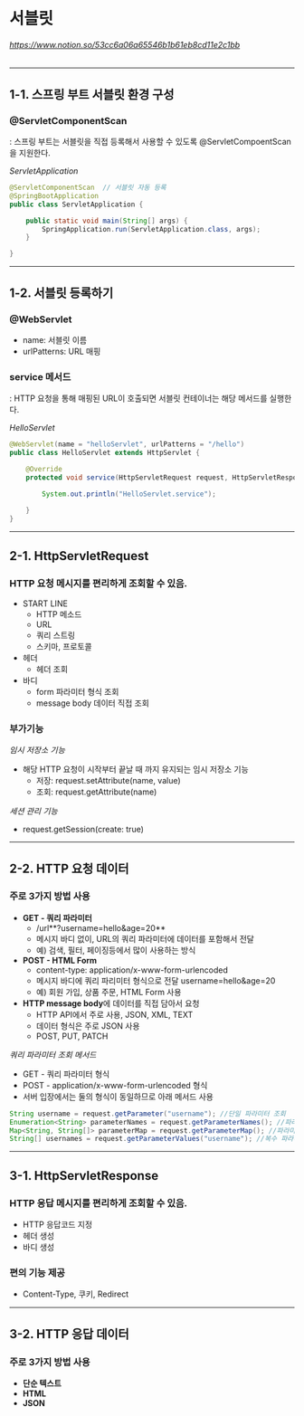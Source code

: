 # 서블릿 
###### https://www.notion.so/53cc6a06a65546b1b61eb8cd11e2c1bb
------------
## 1-1. 스프링 부트 서블릿 환경 구성
### @ServletComponentScan
: 스프링 부트는 서블릿을 직접 등록해서 사용할 수 있도록 @ServletCompoentScan을 지원한다.

*ServletApplication*
```java
@ServletComponentScan  // 서블릿 자동 등록
@SpringBootApplication
public class ServletApplication {

	public static void main(String[] args) {
		SpringApplication.run(ServletApplication.class, args);
	}

}
```

------------
## 1-2. 서블릿 등록하기
### @WebServlet
- name: 서블릿 이름 
- urlPatterns: URL 매핑

### service 메서드
: HTTP 요청을 통해 매핑된 URL이 호출되면 서블릿 컨테이너는 해당 메서드를 실행한다.

*HelloServlet*
```java
@WebServlet(name = "helloServlet", urlPatterns = "/hello")
public class HelloServlet extends HttpServlet {

    @Override
    protected void service(HttpServletRequest request, HttpServletResponse response) throws ServletException, IOException {

        System.out.println("HelloServlet.service");
        
    }
}
```

------------
## 2-1. HttpServletRequest
### HTTP 요청 메시지를 편리하게 조회할 수 있음.
- START LINE
    - HTTP 메소드
    - URL
    - 쿼리 스트링
    - 스키마, 프로토콜
- 헤더
    - 헤더 조회
- 바디
    - form 파라미터 형식 조회
    - message body 데이터 직접 조회

### 부가기능
*임시 저장소 기능*
- 해당 HTTP 요청이 시작부터 끝날 때 까지 유지되는 임시 저장소 기능
    - 저장: request.setAttribute(name, value)
    - 조회: request.getAttribute(name)

*세션 관리 기능*
- request.getSession(create: true)

------------
## 2-2. HTTP 요청 데이터
### 주로 3가지 방법 사용
- **GET - 쿼리 파라미터**
    - /url**?username=hello&age=20**
    - 메시지 바디 없이, URL의 쿼리 파라미터에 데이터를 포함해서 전달
    - 예) 검색, 필터, 페이징등에서 많이 사용하는 방식
- **POST - HTML Form**
    - content-type: application/x-www-form-urlencoded
    - 메시지 바디에 쿼리 파리미터 형식으로 전달 username=hello&age=20
    - 예) 회원 가입, 상품 주문, HTML Form 사용
- **HTTP message body**에 데이터를 직접 담아서 요청
    - HTTP API에서 주로 사용, JSON, XML, TEXT
    - 데이터 형식은 주로 JSON 사용
    - POST, PUT, PATCH

*쿼리 파라미터 조회 메서드*
- GET - 쿼리 파라미터 형식
- POST - application/x-www-form-urlencoded 형식
- 서버 입장에서는 둘의 형식이 동일하므로 아래 메서드 사용
```java
String username = request.getParameter("username"); //단일 파라미터 조회 
Enumeration<String> parameterNames = request.getParameterNames(); //파라미터 이름들 모두 조회
Map<String, String[]> parameterMap = request.getParameterMap(); //파라미터를 Map 으로 조회
String[] usernames = request.getParameterValues("username"); //복수 파라미터 조회
```

------------
## 3-1. HttpServletResponse
### HTTP 응답 메시지를 편리하게 조회할 수 있음.
- HTTP 응답코드 지정
- 헤더 생성
- 바디 생성

### 편의 기능 제공
- Content-Type, 쿠키, Redirect

------------
## 3-2. HTTP 응답 데이터
### 주로 3가지 방법 사용
- **단순 텍스트**
- **HTML**
- **JSON**
